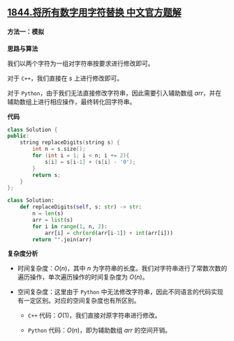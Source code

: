 ## [1844.将所有数字用字符替换 中文官方题解](https://leetcode.cn/problems/replace-all-digits-with-characters/solutions/100000/jiang-suo-you-shu-zi-yong-zi-fu-ti-huan-r77zx)
#### 方法一：模拟

**思路与算法**

我们以两个字符为一组对字符串按要求进行修改即可。

对于 $\texttt{C++}$，我们直接在 $\textit{s}$ 上进行修改即可。

对于 $\texttt{Python}$，由于我们无法直接修改字符串，因此需要引入辅助数组 $\textit{arr}$，并在辅助数组上进行相应操作，最终转化回字符串。

**代码**

```C++ [sol1-C++]
class Solution {
public:
    string replaceDigits(string s) {
        int n = s.size();
        for (int i = 1; i < n; i += 2){
            s[i] = s[i-1] + (s[i] - '0');
        }
        return s;
    }
};
```

```Python [sol1-Python3]
class Solution:
    def replaceDigits(self, s: str) -> str:
        n = len(s)
        arr = list(s)
        for i in range(1, n, 2):
            arr[i] = chr(ord(arr[i-1]) + int(arr[i]))
        return "".join(arr)
```

**复杂度分析**

- 时间复杂度：$O(n)$，其中 $n$ 为字符串的长度。我们对字符串进行了常数次数的遍历操作，单次遍历操作的时间复杂度为 $O(n)$。

- 空间复杂度：这里由于 $\texttt{Python}$ 中无法修改字符串，因此不同语言的代码实现有一定区别。对应的空间复杂度也有所区别。

    - $\texttt{C++}$ 代码：$O(1)$，我们直接对原字符串进行修改。

    - $\texttt{Python}$ 代码：$O(n)$，即为辅助数组 $\textit{arr}$ 的空间开销。